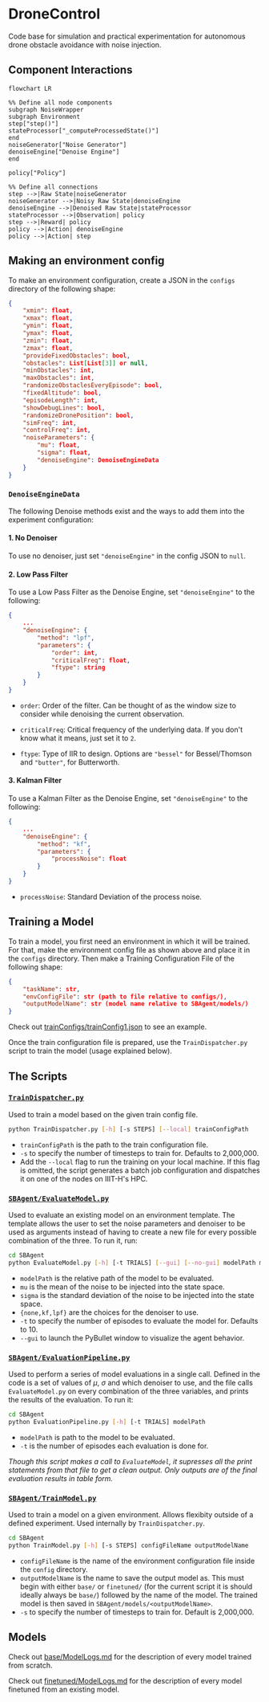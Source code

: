 # DroneControl

Code base for simulation and practical experimentation for autonomous drone obstacle avoidance with noise injection.

## Component Interactions

```mermaid
flowchart LR

%% Define all node components
subgraph NoiseWrapper
subgraph Environment
step["step()"]
stateProcessor["_computeProcessedState()"]
end
noiseGenerator["Noise Generator"]
denoiseEngine["Denoise Engine"]
end

policy["Policy"]

%% Define all connections
step -->|Raw State|noiseGenerator
noiseGenerator -->|Noisy Raw State|denoiseEngine
denoiseEngine -->|Denoised Raw State|stateProcessor
stateProcessor -->|Observation| policy
step -->|Reward| policy
policy -->|Action| denoiseEngine
policy -->|Action| step
```

## Making an environment config

To make an environment configuration, create a JSON in the `configs` directory of the following shape:

```json
{
    "xmin": float,
    "xmax": float,
    "ymin": float,
    "ymax": float,
    "zmin": float,
    "zmax": float,
    "provideFixedObstacles": bool,
    "obstacles": List[List[3]] or null,
    "minObstacles": int,
    "maxObstacles": int,
    "randomizeObstaclesEveryEpisode": bool,
    "fixedAltitude": bool,
    "episodeLength": int,
    "showDebugLines": bool,
    "randomizeDronePosition": bool,
    "simFreq": int,
    "controlFreq": int,
    "noiseParameters": {
        "mu": float,
        "sigma": float,
        "denoiseEngine": DenoiseEngineData
    }
}
```
### `DenoiseEngineData`

The following Denoise methods exist and the ways to add them into the experiment configuration:

#### 1. No Denoiser

To use no denoiser, just set `"denoiseEngine"` in the config JSON to `null`.

#### 2. Low Pass Filter

To use a Low Pass Filter as the Denoise Engine, set `"denoiseEngine"` to the following:

```JSON
{
    ...
    "denoiseEngine": {
        "method": "lpf",
        "parameters": {
            "order": int,
            "criticalFreq": float,
            "ftype": string
        }
    }
}
```

* `order`: Order of the filter. Can be thought of as the window size to consider while denoising the current observation.

* `criticalFreq`: Critical frequency of the underlying data. If you don't know what it means, just set it to `2`.

* `ftype`: Type of IIR to design. Options are `"bessel"` for Bessel/Thomson and `"butter"`, for Butterworth.

#### 3. Kalman Filter

To use a Kalman Filter as the Denoise Engine, set `"denoiseEngine"` to the following:

```JSON
{
    ...
    "denoiseEngine": {
        "method": "kf",
        "parameters": {
            "processNoise": float
        }
    }
}
```

* `processNoise`: Standard Deviation of the process noise.

## Training a Model

To train a model, you first need an environment in which it will be trained. For that, make the environment config file as shown above and place it in the `configs` directory. Then make a Training Configuration File of the following shape:

```json
{
    "taskName": str,
    "envConfigFile": str (path to file relative to configs/),
    "outputModelName": str (model name relative to SBAgent/models/)
}
```

Check out [trainConfigs/trainConfig1.json](trainConfigs/trainConfig1.json) to see an example.

Once the train configuration file is prepared, use the `TrainDispatcher.py` script to train the model (usage explained below).

## The Scripts

### [`TrainDispatcher.py`](./TrainDispatcher.py)

Used to train a model based on the given train config file.

```bash
python TrainDispatcher.py [-h] [-s STEPS] [--local] trainConfigPath
```

* `trainConfigPath` is the path to the train configuration file.
* `-s` to specify the number of timesteps to train for. Defaults to 2,000,000.
* Add the `--local` flag to run the training on your local machine. If this flag is omitted, the script generates a batch job configuration and dispatches it on one of the nodes on IIIT-H's HPC.

### [`SBAgent/EvaluateModel.py`](./SBAgent/EvaluateModel.py)

<!-- Used to evaluate a given model on a given environment. Allows flexibility outside of a defined experiment. To run it, run: -->

Used to evaluate an existing model on an environment template. The template allows the user to set the noise parameters and denoiser to be used as arguments instead of having to create a new file for every possible combination of the three. To run it, run:

```bash
cd SBAgent
python EvaluateModel.py [-h] [-t TRIALS] [--gui] [--no-gui] modelPath mu sigma {none,kf,lpf}
```

* `modelPath` is the relative path of the model to be evaluated.
* `mu` is the mean of the noise to be injected into the state space.
* `sigma` is the standard deviation of the noise to be injected into the state space.
* `{none,kf,lpf}` are the choices for the denoiser to use.
* `-t` to specify the number of episodes to evaluate the model for. Defaults to 10.
* `--gui` to launch the PyBullet window to visualize the agent behavior.

### [`SBAgent/EvaluationPipeline.py`](./SBAgent/EvaluateExperiment.py)

Used to perform a series of model evaluations in a single call. Defined in the code is a set of values of $\mu$, $\sigma$ and which denoiser to use, and the file calls `EvaluateModel.py` on every combination of the three variables, and prints the results of the evaluation. To run it:

```bash
cd SBAgent
python EvaluationPipeline.py [-h] [-t TRIALS] modelPath
```

* `modelPath` is path to the model to be evaluated.
* `-t` is the number of episodes each evaluation is done for.

*Though this script makes a call to `EvaluateModel`, it supresses all the print statements from that file to get a clean output. Only outputs are of the final evaluation results in table form.*

### [`SBAgent/TrainModel.py`](./SBAgent/TrainModel.py)

Used to train a model on a given environment. Allows flexibity outside of a defined experiment. Used internally by `TrainDispatcher.py`.


```bash
cd SBAgent
python TrainModel.py [-h] [-s STEPS] configFileName outputModelName
```

* `configFileName` is the name of the environment configuration file inside the `config` directory.
* `outputModelName` is the name to save the output model as. This must begin with either `base/` or `finetuned/` (for the current script it is should ideally always be `base/`) followed by the name of the model. The trained model is then saved in `SBAgent/models/<outputModelName>`.
* `-s` to specify the number of timesteps to train for. Default is 2,000,000.

## Models

Check out [base/ModelLogs.md](./SBAgent/models/base/ModelLogs.md) for the description of every model trained from scratch.

Check out [finetuned/ModelLogs.md](./SBAgent/models/finetuned/ModelLogs.md) for the description of every model finetuned from an existing model.